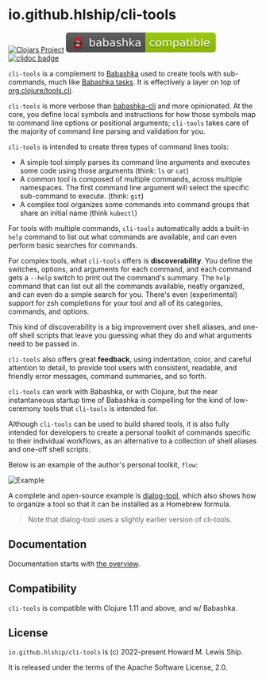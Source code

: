 # io.github.hlship/cli-tools

[![Clojars Project](https://img.shields.io/clojars/v/io.github.hlship/cli-tools.svg)](https://clojars.org/io.github.hlship/cli-tools)
<a href="https://babashka.org" rel="nofollow"><img src="https://github.com/babashka/babashka/raw/master/logo/badge.svg" alt="bb compatible" style="max-width: 100%;"></a>
[![cljdoc badge](https://cljdoc.org/badge/io.github.hlship/cli-tools)](https://cljdoc.org/d/io.github.hlship/cli-tools)

`cli-tools` is a complement to [Babashka](https://github.com/babashka/babashka) used to create tools
with sub-commands, much like [Babashka tasks](https://book.babashka.org/#tasks). It is effectively
a layer on top of [org.clojure/tools.cli](https://github.com/clojure/tools.cli).

`cli-tools` is more verbose than [babashka-cli](https://github.com/babashka/cli) and more opinionated.
At the core, you define local symbols and instructions for how those symbols map to command line options
or positional arguments; `cli-tools` takes care of the majority of command line parsing and validation
for you.

`cli-tools` is intended to create three types of command lines tools:
 
- A simple tool simply parses its command line arguments and executes some code using those arguments (think: `ls` or `cat`)
- A common tool is composed of multiple commands, across multiple namespaces. The first command line argument
  will select the specific sub-command to execute. (think: `git`)
- A complex tool organizes some commands into command groups that share an initial name (think `kubectl`)

For tools with multiple commands, `cli-tools` automatically adds 
a built-in `help` command to list out what commands are available, and
can even perform basic searches for commands.

For complex tools, what `cli-tools` offers is **discoverability**.  You define the switches, options, and arguments for each command, and each command gets a `--help` switch to print
out the command's summary. The  `help` command
that can list out all the commands available, neatly organized, and can even do a simple
search for you.  There's even (experimental) support for zsh completions for your tool and all of its categories, commands, and options.

This kind of discoverability is a big improvement over shell aliases, and one-off shell scripts that leave you guessing what they do and what arguments need to be passed in.

`cli-tools` also offers great **feedback**, using indentation, color, and careful attention
to detail, to provide tool users with consistent, readable, and friendly error messages, command summaries, and so forth.

`cli-tools` can work with Babashka, or with Clojure, but the near instantaneous startup time of Babashka is compelling
for the kind of low-ceremony tools that `cli-tools` is intended for.

Although `cli-tools` can be used to build shared tools, it is also fully intended for developers to create a personal
toolkit of commands specific to their individual workflows, as an alternative to a collection of shell aliases and one-off shell scripts.

Below is an example of the author's personal toolkit, `flow`:

![Example](images/example-usage.png)

A complete and open-source example is [dialog-tool](https://github.com/hlship/dialog-tool), which also shows how to organize 
a tool so that it can be installed as a Homebrew formula.

> Note that dialog-tool uses a slightly earlier version of cli-tools.


## Documentation

Documentation starts with [the overview](doc/overview.md).

## Compatibility

`cli-tools` is compatible with Clojure 1.11 and above, and w/ Babashka.

## License

`io.github.hlship/cli-tools` is (c) 2022-present Howard M. Lewis Ship.

It is released under the terms of the Apache Software License, 2.0.

